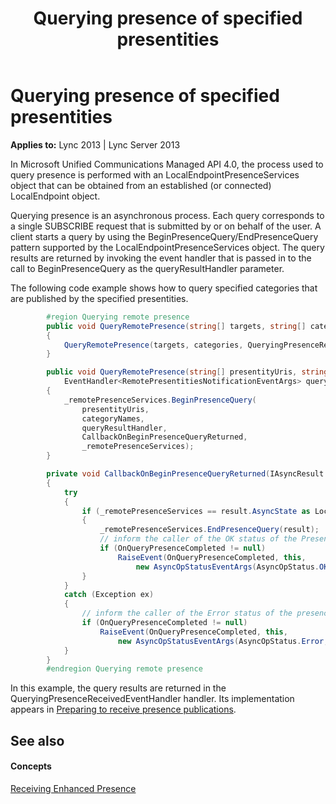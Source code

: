﻿---
title: Querying presence of specified presentities
TOCTitle: Querying presence of specified presentities
ms:assetid: 1cd62781-d9c3-4b99-a967-fe500cf7d954
ms:mtpsurl: https://msdn.microsoft.com/en-us/library/Dn454623(v=office.15)
ms:contentKeyID: 57092869
ms.date: 07/24/2014
mtps_version: v=office.15
dev_langs:
- csharp
---

# Querying presence of specified presentities


**Applies to:** Lync 2013 | Lync Server 2013

In Microsoft Unified Communications Managed API 4.0, the process used to query presence is performed with an LocalEndpointPresenceServices object that can be obtained from an established (or connected) LocalEndpoint object.

Querying presence is an asynchronous process. Each query corresponds to a single SUBSCRIBE request that is submitted by or on behalf of the user. A client starts a query by using the BeginPresenceQuery/EndPresenceQuery pattern supported by the LocalEndpointPresenceServices object. The query results are returned by invoking the event handler that is passed in to the call to BeginPresenceQuery as the queryResultHandler parameter.

The following code example shows how to query specified categories that are published by the specified presentities.

```csharp
        #region Querying remote presence
        public void QueryRemotePresence(string[] targets, string[] categories)
        {
            QueryRemotePresence(targets, categories, QueryingPresenceReceivedEventHandler);
        }

        public void QueryRemotePresence(string[] presentityUris, string[] categoryNames, 
            EventHandler<RemotePresentitiesNotificationEventArgs> queryResultHandler)
        {
            _remotePresenceServices.BeginPresenceQuery(
                presentityUris, 
                categoryNames, 
                queryResultHandler,
                CallbackOnBeginPresenceQueryReturned, 
                _remotePresenceServices);
        }

        private void CallbackOnBeginPresenceQueryReturned(IAsyncResult result)
        {
            try
            {
                if (_remotePresenceServices == result.AsyncState as LocalEndpointPresenceServices)
                {
                    _remotePresenceServices.EndPresenceQuery(result);
                    // inform the caller of the OK status of the PresenceQuery operation.
                    if (OnQueryPresenceCompleted != null)
                        RaiseEvent(OnQueryPresenceCompleted, this,
                            new AsyncOpStatusEventArgs(AsyncOpStatus.OK, null));
                }
            }
            catch (Exception ex)
            {
                // inform the caller of the Error status of the presence querying operation.
                if (OnQueryPresenceCompleted != null)
                    RaiseEvent(OnQueryPresenceCompleted, this,
                        new AsyncOpStatusEventArgs(AsyncOpStatus.Error, ex));
            }
        }
        #endregion Querying remote presence
```

In this example, the query results are returned in the QueryingPresenceReceivedEventHandler handler. Its implementation appears in [Preparing to receive presence publications](preparing-to-receive-presence-publications.md).

## See also

#### Concepts

[Receiving Enhanced Presence](receiving-enhanced-presence.md)

